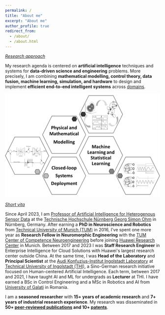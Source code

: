 ```yaml
---
permalink: /
title: "About me"
excerpt: "About me"
author_profile: true
redirect_from: 
  - /about/
  - /about.html
---
```


*[Research approach](http://cristianaxenie.info/portfolio/)*

My research agenda is centered on **artificial intelligence** techniques and systems for **data-driven science and engineering** problems. More precisely, I am combining **mathematical modelling, control theory, data fusion, machine learning, simulation, and hardware** to design and implement **efficient end-to-end intelligent systems** across [domains](http://cristianaxenie.info/portfolio/).

![image](https://github.com/caxenie/cristianaxenie.github.io/raw/master/images/research-approach.png)
 
*[Short vita](http://cristianaxenie.info/cv/)*

Since April 2023, I am [Professor of Artificial Intelligence for Heterogenous Sensor Data](https://www.th-nuernberg.de/person/axenie-cristian/) at the [Technische Hochschule Nürnberg Georg Simon Ohm](https://www.th-nuernberg.de/) in Nürnberg, Germany. After earning a **PhD in Neuroscience and Robotics** from [Technical University of Munich (TUM)](https://www.tum.de/) in 2016, I've spent one more year as **Research Fellow in Neuromorphic Engineering** with the [TUM Center of Competence Neuroengineering](https://www.cit.tum.de/cit/startseite/) before joining [Huawei Research Center](https://www.huawei.com/en/corporate-information/research-development) in Munich. Between 2017 and 2023 I was **Staff Research Engineer** in Enterprise Intelligence for Cloud Solutions with Huawei's largest research center outside China. At the same time, I was **Head of the Laboratory** and **Principal Scientist** at the [Audi Konfuzius-Institut Ingolstadt Laboratory](https://audi-konfuzius-institut-ingolstadt.de/forschung/microlab-home.html) at [Technical University of Ingolstadt (THI)](https://www.thi.de/), a Sino-German research initiative focused on Human-centered Artificial Intelligence. Each term, between 2017 and 2021, I have taught AI and ML for undergrads as **Lecturer** at THI. I have earned a BSc in Control Engineering and a MSc in Robotics and AI from [University of Galati](https://ugal.ro/) in Romania.

I am a **seasoned researcher** with **15+ years of academic research** and **7+ years of industrial research experience**. My research was disseminated in **50+ [peer-reviewed publications](http://cristianaxenie.info/publications/) and 10+ [patents](http://cristianaxenie.info/cv/)**.
